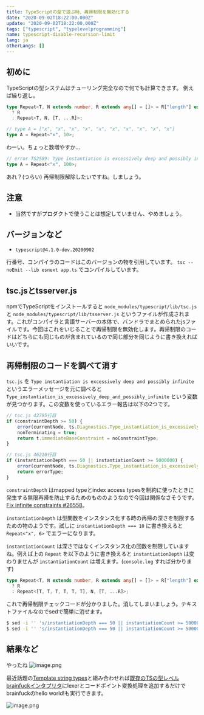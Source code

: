 ```yaml
---
title: TypeScriptの型で遊ぶ時、再帰制限を無効化する
date: "2020-09-02T18:22:00.000Z"
update: "2020-09-02T18:22:00.000Z"
tags: ["typescript", "typelevelprogramming"]
name: typescript-disable-recursion-limit
lang: ja
otherLangs: []
---
```


## 初めに
TypeScriptの型システムはチューリング完全なので何でも計算できます。
例えば繰り返し。

```ts
type Repeat<T, N extends number, R extends any[] = []> = R["length"] extends N
  ? R
  : Repeat<T, N, [T, ...R]>;

// type A = ["x", "x", "x", "x", "x", "x", "x", "x", "x", "x"]
type A = Repeat<"x", 10>;

```

わーい。ちょっと数増やすか…

```ts
// error TS2589: Type instantiation is excessively deep and possibly infinite.
type A = Repeat<"x", 100>;
```

あれ？(つらい)
再帰制限解除したいですね。しましょう。

## 注意
* 当然ですがプロダクトで使うことは想定していません、やめましょう。

## バージョンなど
* `typescript@4.1.0-dev.20200902`

行番号、コンパイラのコードはこのバージョンの物を引用しています。
`tsc --noEmit --lib esnext app.ts` でコンパイルしています。

## tsc.jsとtsserver.js
npmでTypeScriptをインストールすると `node_modules/typescript/lib/tsc.js` と `node_modules/typescript/lib/tsserver.js` というファイルが作成されます。これがコンパイラと言語サーバーの本体で、バンドラでまとめられたjsファイルです。今回はこれをいじることで再帰制限を無効化します。再帰制限のコードはどちらにも同じものが含まれているので同じ部分を同じように書き換えればいいです。

## 再帰制限のコードを調べて消す
`tsc.js` を `Type instantiation is excessively deep and possibly infinite` というエラーメッセージを元に調べると `Type_instantiation_is_excessively_deep_and_possibly_infinite` という変数が見つかります。この変数を使っているエラー報告は以下の2つです。

```ts
// tsc.js 42795行目
if (constraintDepth >= 50) {
    error(currentNode, ts.Diagnostics.Type_instantiation_is_excessively_deep_and_possibly_infinite);
    nonTerminating = true;
    return t.immediateBaseConstraint = noConstraintType;
}

// tsc.js 46210行目
if (instantiationDepth === 50 || instantiationCount >= 5000000) {
    error(currentNode, ts.Diagnostics.Type_instantiation_is_excessively_deep_and_possibly_infinite);
    return errorType;
}
```

`constraintDepth` はmapped typeとindex access typesを制約に使ったときに発生する無限再帰を防止するためのもののようなので今回は関係なさそうです。[Fix infinite constraints #26558](https://github.com/microsoft/TypeScript/pull/26558)。

`instantiationDepth` は型関数をインスタンス化する時の再帰の深さを制限するための物のようです。試しに `instantiationDepth === 10` に書き換えると `Repeat<"x", 6>` でエラーになります。

`instantiationCount` は深さではなくインスタンス化の回数を制限していますね。例えば上の `Repeat` を以下のように書き換えると `instantiationDepth` は変わりませんが `instantiationCount` は増えます。(`console.log` すれば分かります)

```ts
type Repeat<T, N extends number, R extends any[] = []> = R["length"] extends N
  ? R
  : Repeat<[T, T, T, T, T, T], N, [T, ...R]>;
```


これで再帰制限チェックコードが分かりました。消してしまいましょう。テキストファイルなのでsedで簡単に消せます。

```sh
$ sed -i '' 's/instantiationDepth === 50 || instantiationCount >= 5000000/false/' 'node_modules/typescript/lib/tsc.js'
$ sed -i '' 's/instantiationDepth === 50 || instantiationCount >= 5000000/false/' 'node_modules/typescript/lib/tsserver.js'
```

## 結果など
やったね
![image.png](https://qiita-image-store.s3.ap-northeast-1.amazonaws.com/0/169698/4e279ed0-8394-9b21-79b6-af62b05cc7e8.png)

最近話題の[Template string types](https://github.com/microsoft/TypeScript/pull/40336)と組み合わせれば[既存のTSの型レベルbrainfuckインタプリタ](https://github.com/susisu/typefuck)にlexerとコードポイント変換処理を追加するだけでbrainfuckのhello world!も実行できます。

![image.png](https://qiita-image-store.s3.ap-northeast-1.amazonaws.com/0/169698/513ccec9-4bb4-5090-9b33-99c0585f7a26.png)
